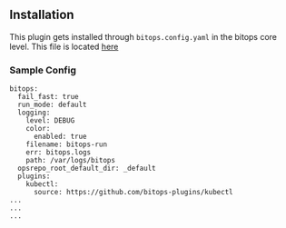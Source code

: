 ## Installation

This plugin gets installed through ```bitops.config.yaml``` in the bitops core level. This file is located [here](https://github.com/bitovi/bitops/blob/plugins/bitops.config.yaml)


### Sample Config

```
bitops:
  fail_fast: true 
  run_mode: default
  logging:      
    level: DEBUG
    color:
      enabled: true
    filename: bitops-run
    err: bitops.logs
    path: /var/logs/bitops
  opsrepo_root_default_dir: _default
  plugins:    
    kubectl:
      source: https://github.com/bitops-plugins/kubectl
...
...
...

```

